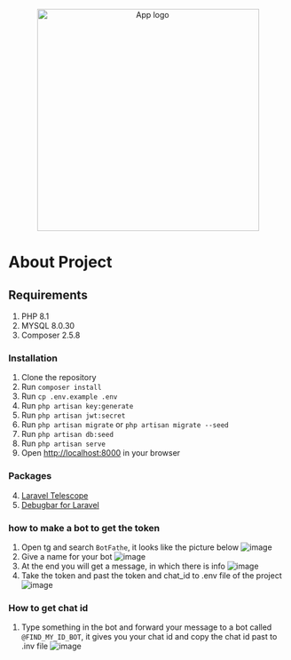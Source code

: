 <p align="center"><a href="https://laravel.com" target="_blank"><img src="https://projectlogourl.svg" width="400" alt="App logo"></a></p>

# About Project

## Requirements

1. PHP 8.1
2. MYSQL 8.0.30
3. Composer 2.5.8

### Installation

1. Clone the repository
2. Run `composer install`
3. Run `cp .env.example .env`
4. Run `php artisan key:generate`
5. Run `php artisan jwt:secret`
6. Run `php artisan migrate` or `php artisan migrate --seed`
7. Run `php artisan db:seed`
8. Run `php artisan serve`
9. Open [http://localhost:8000](http://localhost:800) in your browser

### Packages

4. [Laravel Telescope](https://laravel.com/docs/telescope)
5. [Debugbar for Laravel](https://github.com/barryvdh/laravel-debugbar)

### how to make a bot to get the token
1. Open tg and search `BotFathe`, it looks like the picture below
![image](https://github.com/yura-1990/logbot/assets/72699632/e025087a-11b5-4a4e-8d1e-8bb5c810bf92)
2. Give a name for your bot
![image](https://github.com/yura-1990/logbot/assets/72699632/f1909ef0-1e39-4077-88a4-27a3619e215e)
3. At the end you will get a message, in which there is info
![image](https://github.com/yura-1990/logbot/assets/72699632/63351035-614f-4bfb-80a4-ad1e8a930c68)
4. Take the token and past the token and chat_id to .env file of the project
![image](https://github.com/yura-1990/logbot/assets/72699632/df9caaa7-0a76-445a-b85d-f81e026435b7)
### How to get chat id 
1. Type something in the bot and forward your message to a bot called `@FIND_MY_ID_BOT`, it gives you your chat id and copy the chat id past to .inv file
![image](https://github.com/yura-1990/logbot/assets/72699632/e8e1afdb-5001-4a6d-a219-f2b7a6a8825a)






